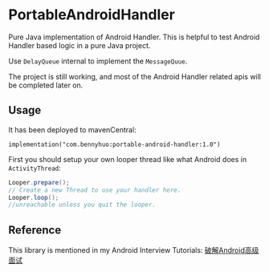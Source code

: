 # PortableAndroidHandler
Pure Java implementation of Android Handler.  This is helpful to test Android Handler based logic in a pure Java project.

Use `DelayQueue`  internal to implement the `MessageQuue`. 

The project is still working, and most of the Android Handler related apis will be completed later on.

## Usage

It has been deployed to mavenCentral: 

```
implementation("com.bennyhuo:portable-android-handler:1.0")
```

First you should setup your own looper thread like what Android does in `ActivityThread`:

``` java
Looper.prepare();
// Create a new Thread to use your handler here.
Looper.loop();
//unreachable unless you quit the looper.
```

## Reference

This library is mentioned in my Android Interview Tutorials: [破解Android高级面试](https://s.imooc.com/SBS30PR)

